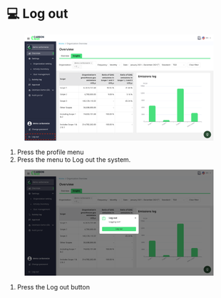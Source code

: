 # 💻 Log out

<figure><img src="../.gitbook/assets/image (3) (1) (1).png" alt=""><figcaption></figcaption></figure>

1. Press the profile menu
2. ﻿﻿﻿Press the menu to Log out the system.

<figure><img src="../.gitbook/assets/image (1) (1) (1) (1).png" alt=""><figcaption></figcaption></figure>

1. Press the Log out button
